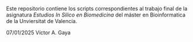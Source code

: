 Este repositorio contiene los scripts correspondientes al trabajo final de la asignatura *Estudios In Silico en Biomedicina* del máster en Bioinformatica de la Unviersitat de Valencia.

07/01/2025 Víctor A. Gaya
